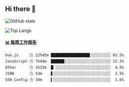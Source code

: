 ## Hi there 👋

![GitHub stats](https://github-readme-stats.orilight.top/api?username=orilights)

![Top Langs](https://github-readme-stats.orilight.top/api/top-langs/?username=orilights&layout=compact)

<!-- waka-box start -->
#### <a href="https://gist.github.com/92c8d5b388768c10efcba86e82b7c4fb" target="_blank">📊 每周工作报告</a>
```text
Vue.js     🕓 22h45m █████████████████▋░░░░░░░░░ 65.5%
JavaScript 🕓 7h44m  ██████░░░░░░░░░░░░░░░░░░░░░ 22.3%
Other      🕓 1h33m  █▏░░░░░░░░░░░░░░░░░░░░░░░░░  4.5%
JSON       🕓 53m    ▋░░░░░░░░░░░░░░░░░░░░░░░░░░  2.5%
SSH Config 🕓 34m    ▍░░░░░░░░░░░░░░░░░░░░░░░░░░  1.6%
```
<!-- Powered by https://github.com/journey-ad/waka-box-go . -->
<!-- waka-box end -->

